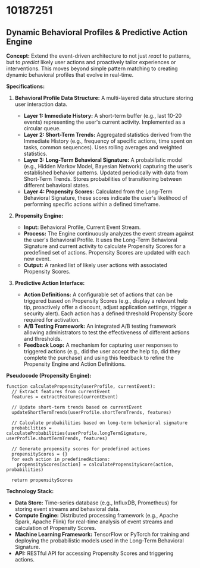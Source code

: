 # 10187251

## Dynamic Behavioral Profiles & Predictive Action Engine

**Concept:** Extend the event-driven architecture to not just *react* to patterns, but to *predict* likely user actions and proactively tailor experiences or interventions. This moves beyond simple pattern matching to creating dynamic behavioral profiles that evolve in real-time.

**Specifications:**

1.  **Behavioral Profile Data Structure:**  A multi-layered data structure storing user interaction data.
    *   **Layer 1: Immediate History:**  A short-term buffer (e.g., last 10-20 events) representing the user's current activity. Implemented as a circular queue.
    *   **Layer 2: Short-Term Trends:**  Aggregated statistics derived from the Immediate History (e.g., frequency of specific actions, time spent on tasks, common sequences).  Uses rolling averages and weighted statistics.
    *   **Layer 3: Long-Term Behavioral Signature:** A probabilistic model (e.g., Hidden Markov Model, Bayesian Network) capturing the user’s established behavior patterns.  Updated periodically with data from Short-Term Trends.  Stores probabilities of transitioning between different behavioral states.
    *   **Layer 4: Propensity Scores:**  Calculated from the Long-Term Behavioral Signature, these scores indicate the user's likelihood of performing specific actions within a defined timeframe.

2.  **Propensity Engine:**
    *   **Input:** Behavioral Profile, Current Event Stream.
    *   **Process:**  The Engine continuously analyzes the event stream against the user's Behavioral Profile. It uses the Long-Term Behavioral Signature and current activity to calculate Propensity Scores for a predefined set of actions.  Propensity Scores are updated with each new event.
    *   **Output:** A ranked list of likely user actions with associated Propensity Scores.

3.  **Predictive Action Interface:**
    *   **Action Definitions:**  A configurable set of actions that can be triggered based on Propensity Scores (e.g., display a relevant help tip, proactively offer a discount, adjust application settings, trigger a security alert).  Each action has a defined threshold Propensity Score required for activation.
    *   **A/B Testing Framework:**  An integrated A/B testing framework allowing administrators to test the effectiveness of different actions and thresholds.
    *   **Feedback Loop:**  A mechanism for capturing user responses to triggered actions (e.g., did the user accept the help tip, did they complete the purchase) and using this feedback to refine the Propensity Engine and Action Definitions.

**Pseudocode (Propensity Engine):**

```
function calculatePropensity(userProfile, currentEvent):
  // Extract features from currentEvent
  features = extractFeatures(currentEvent)

  // Update short-term trends based on currentEvent
  updateShortTermTrends(userProfile.shortTermTrends, features)

  // Calculate probabilities based on long-term behavioral signature
  probabilities = calculateProbabilities(userProfile.longTermSignature, userProfile.shortTermTrends, features)

  // Generate propensity scores for predefined actions
  propensityScores = {}
  for each action in predefinedActions:
    propensityScores[action] = calculatePropensityScore(action, probabilities)

  return propensityScores
```

**Technology Stack:**

*   **Data Store:**  Time-series database (e.g., InfluxDB, Prometheus) for storing event streams and behavioral data.
*   **Compute Engine:**  Distributed processing framework (e.g., Apache Spark, Apache Flink) for real-time analysis of event streams and calculation of Propensity Scores.
*   **Machine Learning Framework:**  TensorFlow or PyTorch for training and deploying the probabilistic models used in the Long-Term Behavioral Signature.
*   **API:**  RESTful API for accessing Propensity Scores and triggering actions.